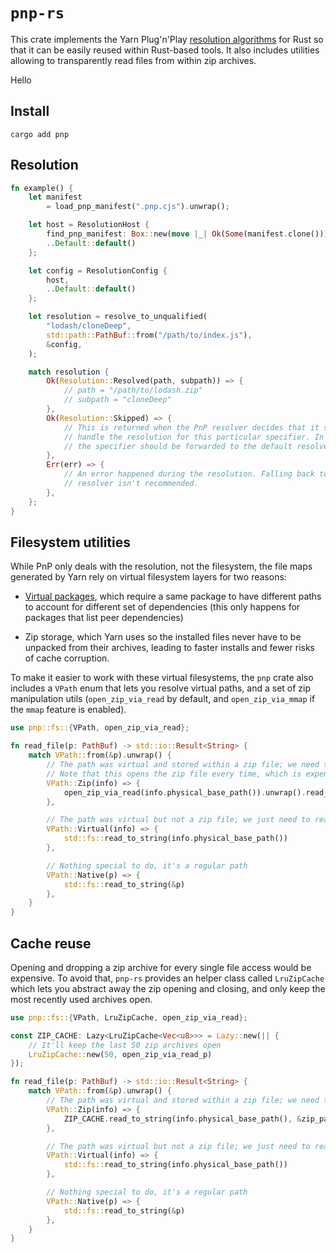 # `pnp-rs`

This crate implements the Yarn Plug'n'Play [resolution algorithms](https://yarnpkg.com/advanced/pnp-spec) for Rust so that it can be easily reused within Rust-based tools. It also includes utilities allowing to transparently read files from within zip archives.

Hello

## Install

```
cargo add pnp
```

## Resolution

```rust
fn example() {
    let manifest
        = load_pnp_manifest(".pnp.cjs").unwrap();

    let host = ResolutionHost {
        find_pnp_manifest: Box::new(move |_| Ok(Some(manifest.clone()))),
        ..Default::default()
    };

    let config = ResolutionConfig {
        host,
        ..Default::default()
    };

    let resolution = resolve_to_unqualified(
        "lodash/cloneDeep",
        std::path::PathBuf::from("/path/to/index.js"),
        &config,
    );

    match resolution {
        Ok(Resolution::Resolved(path, subpath)) => {
            // path = "/path/to/lodash.zip"
            // subpath = "cloneDeep"
        },
        Ok(Resolution::Skipped) => {
            // This is returned when the PnP resolver decides that it shouldn't
            // handle the resolution for this particular specifier. In that case,
            // the specifier should be forwarded to the default resolver.
        },
        Err(err) => {
            // An error happened during the resolution. Falling back to the default
            // resolver isn't recommended.
        },
    };
}
```

## Filesystem utilities

While PnP only deals with the resolution, not the filesystem, the file maps generated by Yarn rely on virtual filesystem layers for two reasons:

- [Virtual packages](https://yarnpkg.com/advanced/lexicon#virtual-package), which require a same package to have different paths to account for different set of dependencies (this only happens for packages that list peer dependencies)

- Zip storage, which Yarn uses so the installed files never have to be unpacked from their archives, leading to faster installs and fewer risks of cache corruption.

To make it easier to work with these virtual filesystems, the `pnp` crate also includes a `VPath` enum that lets you resolve virtual paths, and a set of zip manipulation utils (`open_zip_via_read` by default, and `open_zip_via_mmap` if the `mmap` feature is enabled).

```rust
use pnp::fs::{VPath, open_zip_via_read};

fn read_file(p: PathBuf) -> std::io::Result<String> {
    match VPath::from(&p).unwrap() {
        // The path was virtual and stored within a zip file; we need to read from the zip file
        // Note that this opens the zip file every time, which is expensive; we'll see how to optimize that
        VPath::Zip(info) => {
            open_zip_via_read(info.physical_base_path()).unwrap().read_to_string(&zip_path)
        },

        // The path was virtual but not a zip file; we just need to read from the provided location
        VPath::Virtual(info) => {
            std::fs::read_to_string(info.physical_base_path())
        },

        // Nothing special to do, it's a regular path
        VPath::Native(p) => {
            std::fs::read_to_string(&p)
        },
    }
}
```

## Cache reuse

Opening and dropping a zip archive for every single file access would be expensive. To avoid that, `pnp-rs` provides an helper class called `LruZipCache` which lets you abstract away the zip opening and closing, and only keep the most recently used archives open.

```rust
use pnp::fs::{VPath, LruZipCache, open_zip_via_read};

const ZIP_CACHE: Lazy<LruZipCache<Vec<u8>>> = Lazy::new(|| {
    // It'll keep the last 50 zip archives open
    LruZipCache::new(50, open_zip_via_read_p)
});

fn read_file(p: PathBuf) -> std::io::Result<String> {
    match VPath::from(&p).unwrap() {
        // The path was virtual and stored within a zip file; we need to read from the zip file
        VPath::Zip(info) => {
            ZIP_CACHE.read_to_string(info.physical_base_path(), &zip_path)
        },

        // The path was virtual but not a zip file; we just need to read from the provided location
        VPath::Virtual(info) => {
            std::fs::read_to_string(info.physical_base_path())
        },

        // Nothing special to do, it's a regular path
        VPath::Native(p) => {
            std::fs::read_to_string(&p)
        },
    }
}
```
